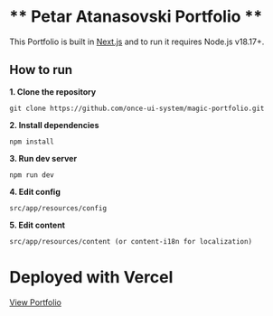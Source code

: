 # ** Petar Atanasovski Portfolio **

This Portfolio is built in [Next.js](https://nextjs.org) and to run it requires Node.js v18.17+.

## How to run
**1. Clone the repository**
```
git clone https://github.com/once-ui-system/magic-portfolio.git
```

**2. Install dependencies**
```
npm install
```

**3. Run dev server**
```
npm run dev
```

**4. Edit config**
```
src/app/resources/config
```

**5. Edit content**
```
src/app/resources/content (or content-i18n for localization)
```

# **Deployed with Vercel**
[View Portfolio](https://portfolio-eight-red-84.vercel.app/)